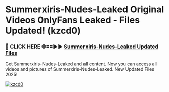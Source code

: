 # Summerxiris-Nudes-Leaked Original Videos 0nlyFans Leaked - Files Updated! (kzcd0)

<h3>🔴 CLICK HERE 🌐==►► <a href="https://tinyurl.com/yc6ubb5a" rel="nofollow">Summerxiris-Nudes-Leaked Updated Files</a></h3>

Get Summerxiris-Nudes-Leaked and all content. Now you can access all videos and pictures of Summerxiris-Nudes-Leaked. New Updated Files 2025!

[![kzcd0](https://i.imgur.com/7eu0CRL.gif)](https://tinyurl.com/yc6ubb5a)
